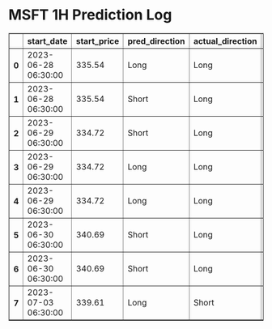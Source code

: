 <h1>MSFT 1H Prediction Log</h1>

<table border="1" class="dataframe">
  <thead>
    <tr style="text-align: right;">
      <th></th>
      <th>start_date</th>
      <th>start_price</th>
      <th>pred_direction</th>
      <th>actual_direction</th>
      <th>end_date</th>
      <th>end_price</th>
      <th>confidence</th>
      <th>difference</th>
    </tr>
  </thead>
  <tbody>
    <tr>
      <th>0</th>
      <td>2023-06-28 06:30:00</td>
      <td>335.54</td>
      <td>Long</td>
      <td>Long</td>
      <td>2023-06-28 12:00:00</td>
      <td>335.91</td>
      <td>78.787879</td>
      <td>0.37</td>
    </tr>
    <tr>
      <th>1</th>
      <td>2023-06-28 06:30:00</td>
      <td>335.54</td>
      <td>Short</td>
      <td>Long</td>
      <td>2023-06-28 12:00:00</td>
      <td>335.91</td>
      <td>77.419355</td>
      <td>0.37</td>
    </tr>
    <tr>
      <th>2</th>
      <td>2023-06-29 06:30:00</td>
      <td>334.72</td>
      <td>Short</td>
      <td>Long</td>
      <td>2023-06-29 08:00:00</td>
      <td>335.56</td>
      <td>74.193548</td>
      <td>0.84</td>
    </tr>
    <tr>
      <th>3</th>
      <td>2023-06-29 06:30:00</td>
      <td>334.72</td>
      <td>Long</td>
      <td>Long</td>
      <td>2023-06-29 08:00:00</td>
      <td>335.56</td>
      <td>75.757576</td>
      <td>0.84</td>
    </tr>
    <tr>
      <th>4</th>
      <td>2023-06-29 06:30:00</td>
      <td>334.72</td>
      <td>Long</td>
      <td>Long</td>
      <td>2023-06-29 08:00:00</td>
      <td>335.56</td>
      <td>75.757576</td>
      <td>0.84</td>
    </tr>
    <tr>
      <th>5</th>
      <td>2023-06-30 06:30:00</td>
      <td>340.69</td>
      <td>Short</td>
      <td>Long</td>
      <td>2023-06-30 07:00:00</td>
      <td>341.65</td>
      <td>71.875000</td>
      <td>0.96</td>
    </tr>
    <tr>
      <th>6</th>
      <td>2023-06-30 06:30:00</td>
      <td>340.69</td>
      <td>Short</td>
      <td>Long</td>
      <td>2023-06-30 07:00:00</td>
      <td>341.65</td>
      <td>74.193548</td>
      <td>0.96</td>
    </tr>
    <tr>
      <th>7</th>
      <td>2023-07-03 06:30:00</td>
      <td>339.61</td>
      <td>Long</td>
      <td>Short</td>
      <td>2023-07-03 06:30:00</td>
      <td>339.61</td>
      <td>74.193548</td>
      <td>0.00</td>
    </tr>
  </tbody>
</table>